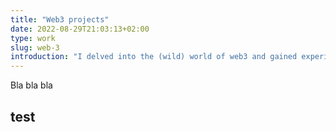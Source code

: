 ```yaml
---
title: "Web3 projects"
date: 2022-08-29T21:03:13+02:00
type: work
slug: web-3
introduction: "I delved into the (wild) world of web3 and gained experience in the areas of token economics and decentralized finance (DeFi). I have put my knowledge to practice by building projects related to this field and have gained a deep understanding of the technology and its use cases."
---
```

Bla bla bla

## test

